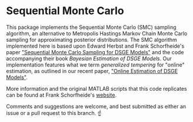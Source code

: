 # Sequential Monte Carlo

This package implements the Sequential Monte Carlo (SMC) sampling algorithm,
an alternative to Metropolis Hastings Markov Chain Monte Carlo sampling for approximating
posterior distributions. The SMC algorithm implemented here is based upon Edward Herbst and Frank
Schorfheide's paper ["Sequential Monte Carlo Sampling for DSGE
Models"](http://dx.doi.org/10.1002/jae.2397) and the code accompanying
their book *Bayesian Estimation of DSGE Models*. Our implementation features
what we term *generalized tempering* for "online" estimation, as outlined in our recent paper, ["Online Estimation of DSGE Models"](https://www.newyorkfed.org/medialibrary/media/research/staff_reports/sr893.pdf).

More information and the original MATLAB scripts that this code replicates can be found at
Frank Schorfheide's [website](https://sites.sas.upenn.edu/schorf/pages/bayesian-estimation-dsge-models).

Comments and suggestions are welcome, and best submitted as
either an issue or a pull request to this branch. :point_up: